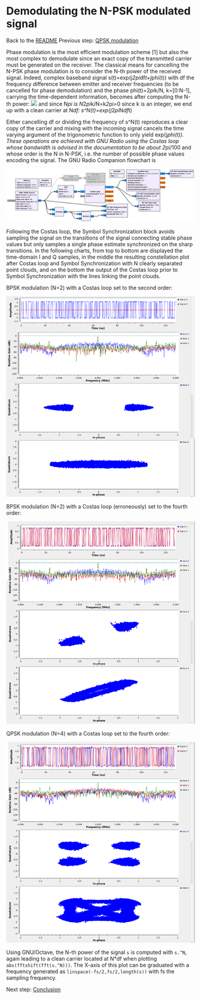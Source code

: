 # Demodulating the N-PSK modulated signal
Back to the [README](../README.md) 
Previous step: [QPSK modulation ](5_another_modulation.md)

Phase modulation is the most efficient modulation scheme [1] but also the most 
complex to demodulate since an exact copy of the transmitted carrier must be
generated on the receiver. The classical means for cancelling the N-PSK 
phase modulation is to consider the N-th power of the received signal. Indeed,
complex baseband signal s(t)=exp(j*2pi*df*t+j*phi(t)) with df the frequency 
difference between emitter and receiver frequencies (to be cancelled for phase
demodulation) and the phase phi(t)=2*pi*k/N, k=[0:N-1], carrying the time-dependent
information, becomes after computing the N-th power: 
<img src="https://render.githubusercontent.com/render/math?math=s^N(t)=exp(j*2*pi*N*df*t+j*N*phi(t))">
and since N*pi is N*2*pi*k/N=k*2*pi=0 since 
k is an integer, we end up with a clean carrier at N*df: s^N(t)=exp(j*2*pi*N*df*t)

Either cancelling df or dividing the frequency of s^N(t) reproduces a clear copy
of the carrier and mixing with the incoming signal cancels the time varying 
argument of the trigonometric function to only yield exp(j*phi(t)). These 
operations are achieved with GNU Radio using the Costas loop whose bandwidth
is advised in the documentation to be about 2*pi/100 and whose order is the N in
N-PSK, i.e. the number of possible phase values encoding the signal. The
GNU Radio Companion flowchart is

<img src="../figures/GNURadio_demodulation/b210.png">

Following the Costas loop, the Symbol Synchronization block avoids sampling the
signal on the transitions of the signal connecting stable phase values but only
samples a single phase estimate synchronized on the sharp transitions. In the 
following charts, from top to bottom are displayed the time-domain I and Q samples,
in the middle the resulting constellation plot after Costas loop and Symbol 
Synchronization with N clearly separated point clouds, and on the bottom the
output of the Costas loop prior to Symbol Synchronization with the lines linking
the point clouds.

BPSK modulation (N=2) with a Costas loop set to the second order:

<img src="../figures/GNURadio_demodulation/bpsk_costas2.png">

BPSK modulation (N=2) with a Costas loop (erroneously) set to the fourth order:

<img src="../figures/GNURadio_demodulation/bpsk_costas4.png">

QPSK modulation (N=4) with a Costas loop set to the fourth order:

<img src="../figures/GNURadio_demodulation/qpsk_costas4.png">

Using GNU/Octave, the N-th power of the signal ``s`` is computed with ``s.^N``,
again leading to a clean carrier located at N*df when plotting ``abs(fftshift(fft(s.^N)))``.
The X-axis of this plot can be graduated with a frequency generated as ``linspace(-fs/2,fs/2,length(s))``
with fs the sampling frequency.

Next step: [Conclusion](7_Conclusion.md)
